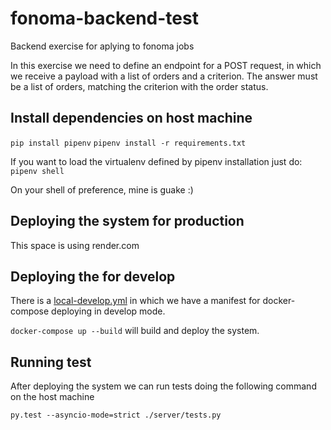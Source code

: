 # fonoma-backend-test
Backend exercise for aplying to fonoma jobs


In this exercise we need to define an endpoint for a POST request, in which we receive a payload with a list of orders and a criterion. The answer must be a list of orders, matching the criterion with the order status.

## Install dependencies on host machine

`pip install pipenv`
`pipenv install -r requirements.txt`

If you want to load the virtualenv defined by pipenv installation just do:
`pipenv shell`

On your shell of preference, mine is guake :)

## Deploying the system for production

This space is using render.com

## Deploying the for develop

There is a [local-develop.yml](./local-develop.yml) in which we have a manifest for docker-compose deploying in develop mode.

`docker-compose up --build` will build and deploy the system.

## Running test

After deploying the system we can run tests doing the following command on the host machine

`py.test --asyncio-mode=strict ./server/tests.py`